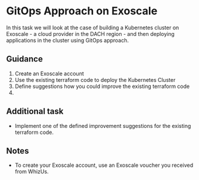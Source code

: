 # GitOps Approach on Exoscale

In this task we will look at the case of building a Kubernetes cluster on Exoscale - a cloud provider in the DACH region - and then deploying applications in the cluster using GitOps approach.


## Guidance

1. Create an Exoscale account
2. Use the existing terraform code to deploy the Kubernetes Cluster
3. Define suggestions how you could improve the existing terraform code
4. <some argocd tasks>


## Additional task

* Implement one of the defined improvement suggestions for the existing terraform code.

## Notes

* To create your Exoscale account, use an Exoscale voucher you received from WhizUs.
